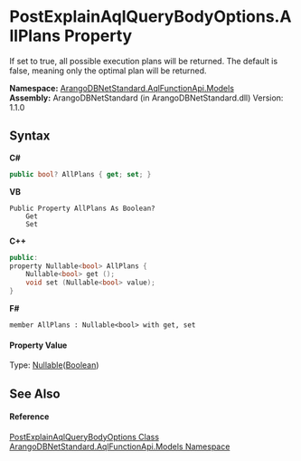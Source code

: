 # PostExplainAqlQueryBodyOptions.AllPlans Property 
 

If set to true, all possible execution plans will be returned. The default is false, meaning only the optimal plan will be returned.

**Namespace:**&nbsp;<a href="e03acbe1-782e-533e-7ffe-cd51613ed54f">ArangoDBNetStandard.AqlFunctionApi.Models</a><br />**Assembly:**&nbsp;ArangoDBNetStandard (in ArangoDBNetStandard.dll) Version: 1.1.0

## Syntax

**C#**<br />
``` C#
public bool? AllPlans { get; set; }
```

**VB**<br />
``` VB
Public Property AllPlans As Boolean?
	Get
	Set
```

**C++**<br />
``` C++
public:
property Nullable<bool> AllPlans {
	Nullable<bool> get ();
	void set (Nullable<bool> value);
}
```

**F#**<br />
``` F#
member AllPlans : Nullable<bool> with get, set

```


#### Property Value
Type: <a href="https://docs.microsoft.com/dotnet/api/system.nullable-1" target="_blank" rel="noopener noreferrer">Nullable</a>(<a href="https://docs.microsoft.com/dotnet/api/system.boolean" target="_blank" rel="noopener noreferrer">Boolean</a>)

## See Also


#### Reference
<a href="6de70db3-c394-b7be-8925-3018e24e218d">PostExplainAqlQueryBodyOptions Class</a><br /><a href="e03acbe1-782e-533e-7ffe-cd51613ed54f">ArangoDBNetStandard.AqlFunctionApi.Models Namespace</a><br />